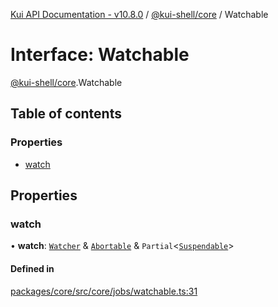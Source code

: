[Kui API Documentation - v10.8.0](../README.md) / [@kui-shell/core](../modules/kui_shell_core.md) / Watchable

# Interface: Watchable

[@kui-shell/core](../modules/kui_shell_core.md).Watchable

## Table of contents

### Properties

- [watch](kui_shell_core.Watchable.md#watch)

## Properties

### watch

• **watch**: [`Watcher`](kui_shell_core.Watcher.md) & [`Abortable`](kui_shell_core.Abortable.md) & `Partial`<[`Suspendable`](../modules/kui_shell_core.md#suspendable)\>

#### Defined in

[packages/core/src/core/jobs/watchable.ts:31](https://github.com/mra-ruiz/kui/blob/76908b178/packages/core/src/core/jobs/watchable.ts#L31)
